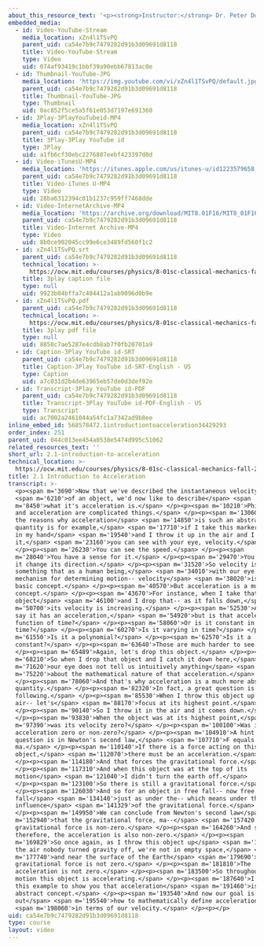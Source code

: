 ```yaml
---
about_this_resource_text: '<p><strong>Instructor:</strong> Dr. Peter Dourmashkin</p>'
embedded_media:
  - id: Video-YouTube-Stream
    media_location: xZn4l1TSvPQ
    parent_uid: ca54e7b9c7479282d91b3d09691d8118
    title: Video-YouTube-Stream
    type: Video
    uid: 074af93419c1bbf39a90ebb67813ac0e
  - id: Thumbnail-YouTube-JPG
    media_location: 'https://img.youtube.com/vi/xZn4l1TSvPQ/default.jpg'
    parent_uid: ca54e7b9c7479282d91b3d09691d8118
    title: Thumbnail-YouTube-JPG
    type: Thumbnail
    uid: 0ac852f5ce5a5f61e053d7197e691360
  - id: 3Play-3PlayYouTubeid-MP4
    media_location: xZn4l1TSvPQ
    parent_uid: ca54e7b9c7479282d91b3d09691d8118
    title: 3Play-3Play YouTube id
    type: 3Play
    uid: a1fb6cf30ebc2276807eebf423397d0d
  - id: Video-iTunesU-MP4
    media_location: 'https://itunes.apple.com/us/itunes-u/id1223579658'
    parent_uid: ca54e7b9c7479282d91b3d09691d8118
    title: Video-iTunes U-MP4
    type: Video
    uid: 28ba6312394c01b1237c959ff7468dde
  - id: Video-InternetArchive-MP4
    media_location: 'https://archive.org/download/MIT8.01F16/MIT8_01F16_L02v01_360p.mp4'
    parent_uid: ca54e7b9c7479282d91b3d09691d8118
    title: Video-Internet Archive-MP4
    type: Video
    uid: 8b0ce902045cc99e6ce3489fd560f1c2
  - id: xZn4l1TSvPQ.srt
    parent_uid: ca54e7b9c7479282d91b3d09691d8118
    technical_location: >-
      https://ocw.mit.edu/courses/physics/8-01sc-classical-mechanics-fall-2016/week-1-kinematics/2.1-introduction-to-acceleration/2.1-introduction-to-acceleration/xZn4l1TSvPQ.srt
    title: 3play caption file
    type: null
    uid: 9923b04bffa7c404412a1ab9096d0b9e
  - id: xZn4l1TSvPQ.pdf
    parent_uid: ca54e7b9c7479282d91b3d09691d8118
    technical_location: >-
      https://ocw.mit.edu/courses/physics/8-01sc-classical-mechanics-fall-2016/week-1-kinematics/2.1-introduction-to-acceleration/2.1-introduction-to-acceleration/xZn4l1TSvPQ.pdf
    title: 3play pdf file
    type: null
    uid: 8850c7ae5287e4cdb8ab7f0fb20701a9
  - id: Caption-3Play YouTube id-SRT
    parent_uid: ca54e7b9c7479282d91b3d09691d8118
    title: Caption-3Play YouTube id-SRT-English - US
    type: Caption
    uid: a7c031d2b4de63965eb57de0d3def92e
  - id: Transcript-3Play YouTube id-PDF
    parent_uid: ca54e7b9c7479282d91b3d09691d8118
    title: Transcript-3Play YouTube id-PDF-English - US
    type: Transcript
    uid: ac7002a2461044a54fc1a7342ad9b8ee
inline_embed_id: 568578472.1introductiontoacceleration34429293
order_index: 251
parent_uid: 044c013ee454a0538e5474d995c51062
related_resources_text: ''
short_url: 2.1-introduction-to-acceleration
technical_location: >-
  https://ocw.mit.edu/courses/physics/8-01sc-classical-mechanics-fall-2016/week-1-kinematics/2.1-introduction-to-acceleration/2.1-introduction-to-acceleration
title: 2.1 Introduction to Acceleration
transcript: >-
  <p><span m='3690'>Now that we've described the instantaneous velocity</span>
  <span m='6210'>of an object, we'd now like to describe</span> <span
  m='8450'>what it's acceleration is.</span> </p><p><span m='10210'>Philosophy
  and acceleration are complicated things.</span> </p><p><span m='13060'>One of
  the reasons why acceleration</span> <span m='14850'>is such an abstract
  quantity is for example,</span> <span m='17710'>if I take this marker that's
  in my hand</span> <span m='19540'>and I throw it up in the air and I catch
  it,</span> <span m='23160'>you can see with your eye, velocity.</span>
  </p><p><span m='26230'>You can see the speed.</span> </p><p><span
  m='28040'>You have a sense for it.</span> </p><p><span m='29470'>You can see
  it change its direction.</span> </p><p><span m='31520'>So velocity is
  something that as a human being,</span> <span m='34010'>with our eye as a
  mechanism for determining motion-- velocity</span> <span m='38020'>is a very
  basic concept.</span> </p><p><span m='40570'>But acceleration is a much harder
  concept.</span> </p><p><span m='43670'>For instance, when I take that same
  object</span> <span m='46100'>and I drop that-- as it falls down,</span> <span
  m='50700'>its velocity is increasing.</span> </p><p><span m='52530'>And so we
  say it has an acceleration,</span> <span m='54920'>but is that acceleration a
  function of time?</span> </p><p><span m='58060'>Or is it constant in
  time?</span> </p><p><span m='60270'>Is it varying in time?</span> </p><p><span
  m='61550'>Is it a polynomial?</span> </p><p><span m='62570'>Is it a
  constant?</span> </p><p><span m='63640'>Those are much harder to see.</span>
  </p><p><span m='65489'>Again, let's drop this object.</span> </p><p><span
  m='68210'>So when I drop that object and I catch it down here,</span> <span
  m='71620'>our eye does not tell us intuitively anything</span> <span
  m='75220'>about the mathematical nature of that acceleration.</span>
  </p><p><span m='78060'>And that's why acceleration is a much more abstract
  quantity.</span> </p><p><span m='82320'>In fact, a great question is the
  following.</span> </p><p><span m='85530'>When I throw this object up in the
  air-- let's</span> <span m='88170'>focus at its highest point.</span>
  </p><p><span m='90140'>So I throw it in the air and it comes down.</span>
  </p><p><span m='93830'>When the object was at its highest point,</span> <span
  m='97390'>was its velocity zero?</span> </p><p><span m='100100'>Was its
  acceleration zero or non-zero?</span> </p><p><span m='104910'>A hint to this
  question is in Newton's second law,</span> <span m='107710'>F equals
  ma.</span> </p><p><span m='110140'>If there is a force acting on this
  object,</span> <span m='112070'>there must be an acceleration.</span>
  </p><p><span m='114180'>And that forces the gravitational force.</span>
  </p><p><span m='117310'>And when this object was at the top of its
  motion</span> <span m='121040'>I didn't turn the earth off.</span>
  </p><p><span m='123100'>So there is still a gravitational force.</span>
  </p><p><span m='126030'>And so for an object in free fall-- now free
  fall</span> <span m='134140'>just as under the-- which means under the
  influence</span> <span m='141329'>of the gravitational force.</span>
  </p><p><span m='149950'>We can conclude from Newton's second law</span> <span
  m='152940'>that the gravitational force, ma--</span> <span m='157420'>so this
  gravitational force is non-zero.</span> </p><p><span m='164260'>And so
  therefore, the acceleration is also non-zero.</span> </p><p><span
  m='169829'>So once again, as I throw this object up</span> <span m='172600'>in
  the air nobody turned gravity off, we're not in empty space,</span> <span
  m='177740'>and near the surface of the Earth</span> <span m='179690'>the
  gravitational force is not zero.</span> </p><p><span m='181810'>The
  acceleration is not zero.</span> </p><p><span m='183500'>So throughout this
  motion this object is accelerating.</span> </p><p><span m='187640'>I choose
  this example to show you that acceleration</span> <span m='191460'>is a very
  abstract concept.</span> </p><p><span m='193540'>And now our goal is to figure
  out</span> <span m='195540'>how to mathematically define acceleration</span>
  <span m='198060'>in terms of our velocity.</span> </p><p></p>
uid: ca54e7b9c7479282d91b3d09691d8118
type: course
layout: video
---
```

